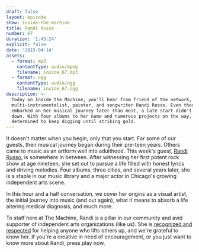 ```yaml
---
draft: false
layout: episode
show: inside-the-machine
title: Randi Russo
number: 67
duration: '1:43:24'
explicit: false
date: '2015-04-14'
assets:
  - format: mp3
    contentType: audio/mpeg
    filename: inside_67.mp3
  - format: ogg
    contentType: audio/ogg
    filename: inside_67.ogg
description: >-
  Today on Inside the Machine, you'll hear from friend of the network,
  multi-instrumentalist, painter, and songwriter Randi Russo. Even though she
  embarked on her musical journey later than most, a late start didn't slow her
  down. With four albums to her name and numerous projects on the way, she's
  determined to keep digging until striking gold.
---
```

It doesn't matter when you begin, only that you start. For some of our guests, their musical journey began during their pre-teen years. Others came to music as an artform well into adulthood. This week's guest, [Randi Russo](http://randirusso.com), is somewhere in between. After witnessing her first potent rock show at age nineteen, she set out to pursue a life filled with honest lyrics and driving melodies. Four albums, three cities, and several years later, she is a staple in our music library and a major actor in Chicago's growing independent arts scene.

In this hour and a half conversation, we cover her origins as a visual artist, the initial journey into music (and out again), what it means to absorb a life altering medical diagnosis, and much more.

To staff here at The Machine, Randi is a pillar in our community and avid supporter of independent arts organizations (like us). She is [recognized and respected](https://programs/dispatch//3) for helping anyone who lifts others up, and we're grateful to know her. If you're a creative in need of encouragement, or you just want to know more about Randi, press play now.

